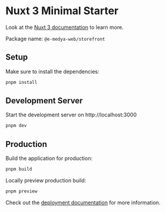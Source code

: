 # Nuxt 3 Minimal Starter

Look at the [Nuxt 3 documentation](https://nuxt.com/docs/getting-started/introduction) to learn more.

Package name: `@e-medya-web/storefront`

## Setup

Make sure to install the dependencies:

```bash
pnpm install
```

## Development Server

Start the development server on http://localhost:3000

```bash
pnpm dev
```

## Production

Build the application for production:

```bash
pnpm build
```

Locally preview production build:

```bash
pnpm preview
```

Check out the [deployment documentation](https://nuxt.com/docs/getting-started/deployment) for more information.
